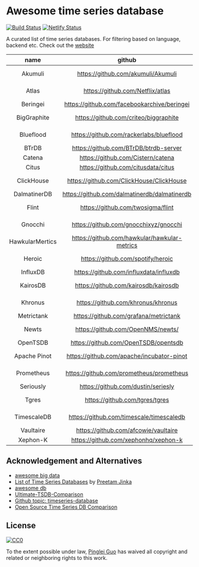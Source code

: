 # Awesome time series database

[![Build Status](https://travis-ci.org/xephonhq/awesome-time-series-database.svg?branch=master)](https://travis-ci.org/xephonhq/awesome-time-series-database)
[![Netlify Status](https://api.netlify.com/api/v1/badges/2ea12ac4-c2b9-4767-87d6-8ac65ce5ee30/deploy-status)](https://app.netlify.com/sites/awesome-time-series-database/deploys)

A curated list of time series databases.
For filtering based on language, backend etc. Check out the [website](https://awesome-time-series-database.netlify.com/)

<!--DBTABLE_START-->
|name|github|status|lang|backend|protocol|query|license|
|:--:|:--:|:--:|:--:|:--:|:--:|:--:|:--:|
|Akumuli|https://github.com/akumuli/Akumuli|maintained|c++|localfs|tcp|text|apache-2.0|
|Atlas|https://github.com/Netflix/atlas|maintained|scala|memory|http|stack|apache-2.0|
|Beringei|https://github.com/facebookarchive/beringei|dead|c++|memory|thrift|thrift|bsd|
|BigGraphite|https://github.com/criteo/biggraphite|maintained|python|cassandra|http|graphite|apache-2.0|
|Blueflood|https://github.com/rackerlabs/blueflood|dead|java|cassandra,elasticsearch|http|json|apache-2.0|
|BTrDB|https://github.com/BTrDB/btrdb-server|maintained|go|ceph|http|json|gpl|
|Catena|https://github.com/Cistern/catena|dead|go|localfs|http|json|bsd|
|Citus|https://github.com/citusdata/citus|active|c|postgresql|tcp|sql|agpl-3.0|
|ClickHouse|https://github.com/ClickHouse/ClickHouse|active|c++|localfs|tcp|sql|apache-2.0|
|DalmatinerDB|https://github.com/dalmatinerdb/dalmatinerdb|maintained|erlang|localfs|http|text|mit|
|Flint|https://github.com/twosigma/flint|maintained|scala|spark|http|json|apache-2.0|
|Gnocchi|https://github.com/gnocchixyz/gnocchi|dead|python|localfs|http|json|apache-2.0|
|HawkularMertics|https://github.com/hawkular/hawkular-metrics|maintained|java|cassandra|http|json|apache-2.0|
|Heroic|https://github.com/spotify/heroic|maintained|java|bigtable,cassandra,elasticsearch|http|json|apache-2.0|
|InfluxDB|https://github.com/influxdata/influxdb|active|go|localfs|http|influxql,flux|mit|
|KairosDB|https://github.com/kairosdb/kairosdb|maintained|java|cassandra|http|json|apache-2.0|
|Khronus|https://github.com/khronus/khronus|dead|scala|cassandra|http|json,influxql|apache-2.0|
|Metrictank|https://github.com/grafana/metrictank|active|go|cassandra,elasticsearch|http|graphite|agpl-3.0|
|Newts|https://github.com/OpenNMS/newts/|maintained|java|cassandra|http|json|apache-2.0|
|OpenTSDB|https://github.com/OpenTSDB/opentsdb|maintained|java|hbase|http,tcp|json|lgpl|
|Apache Pinot|https://github.com/apache/incubator-pinot|active|java|s3,hdfs,azdls|http|pql|apache-2.0|
|Prometheus|https://github.com/prometheus/prometheus|active|go|localfs|prometheus|promql|apache-2.0|
|Seriously|https://github.com/dustin/seriesly|dead|go|localfs|http|json|mit|
|Tgres|https://github.com/tgres/tgres|dead|go|postgresql|tcp|sql|apache-2.0|
|TimescaleDB|https://github.com/timescale/timescaledb|active|c|postgresql|tcp|sql|apache-2.0|
|Vaultaire|https://github.com/afcowie/vaultaire|dead|haskell|ceph|http|json|unknown|
|Xephon-K|https://github.com/xephonhq/xephon-k|dead|go|cassandra,localfs|http,grpc|json|mit|

<!--DBTABLE_END-->

## Acknowledgement and Alternatives

- [awesome big data](https://github.com/onurakpolat/awesome-bigdata#time-series-databases)
- [List of Time Series Databases](https://misfra.me/2016/04/09/tsdb-list/) by [Preetam Jinka](https://twitter.com/PreetamJinka)
- [awesome db](https://github.com/numetriclabz/awesome-db)
- [Ultimate-TSDB-Comparison](https://tsdbbench.github.io/Ultimate-TSDB-Comparison/)
- [Github topic: timeseries-database](https://github.com/topics/timeseries-database)
- [Open Source Time Series DB Comparison](https://docs.google.com/spreadsheets/d/1sMQe9oOKhMhIVw9WmuCEWdPtAoccJ4a-IuZv4fXDHxM/edit#gid=0)

## License

[![CC0](http://i.creativecommons.org/p/zero/1.0/88x31.png)](http://creativecommons.org/publicdomain/zero/1.0/)

To the extent possible under law, [Pinglei Guo](https://github.com/at15) has waived all copyright and related or neighboring rights to this work.